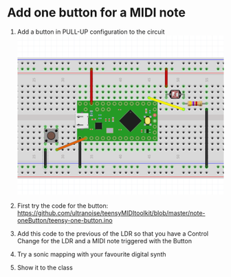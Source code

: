 # Add one button for a MIDI note

1) Add a button in PULL-UP configuration to the circuit
![alt text](teensy-ldr-button.png)

2) First try the code for the button: https://github.com/ultranoise/teensyMIDItoolkit/blob/master/note-oneButton/teensy-one-button.ino

3) Add this code to the previous of the LDR so that you have a Control Change for the LDR and a MIDI note triggered with the Button

4) Try a sonic mapping with your favourite digital synth

5) Show it to the class
